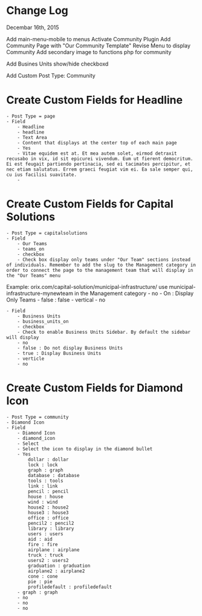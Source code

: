 Change Log
===


Decembar 16th, 2015

Add main-menu-mobile to menus
Activate Community Plugin
Add Community Page with "Our Community Template"
Revise Menu to display Community
Add secondary image to functions php for community

Add Busines Units show/hide checkboxd

Add Custom Post Type: Community

Create Custom Fields for Headline
===
	- Post Type = page
	- Field
		- Headline
		- headline
		- Text Area
		- Content that displays at the center top of each main page
		- Yes
		- Vitae equidem est at. Et mea autem solet, eirmod detraxit recusabo in vix, id sit epicurei vivendum. Eum ut fierent democritum. Ei est feugait partiendo pertinacia, sed ei tacimates percipitur, et nec etiam salutatus. Errem graeci feugiat vim ei. Ea sale semper qui, cu ius facilisi suavitate.
		- 

Create Custom Fields for Capital Solutions
===
	- Post Type = capitalsolutions
	- Field
		- Our Teams
		- teams_on
		- checkbox
		- Check box display only teams under "Our Team" sections instead of individuals. Remember to add the slug to the Management category in order to connect the page to the management team that will display in the "Our Teams" menu
Example: orix.com/capital-solution/municipal-infrastructure/ use municipal-infrastructure-mynewteam in the Management category
		- no
		- On : Display Only Teams
		- false : false
		- vertical
		- no

	- Field
		- Business Units
		- business_units_on
		- checkbox
		- Check to enable Business Units Sidebar. By default the sidebar will display
		- no
		- false : Do not display Business Units
		- true : Display Business Units
		- verticle
		- no

Create Custom Fields for Diamond Icon
===
	- Post Type = community
	- Diamond Icon
	- Field
		- Diamond Icon
		- diamond_icon
		- Select
		- Select the icon to display in the diamond bullet
		- Yes
			dollar : dollar
			lock : lock
			graph : graph
			database : database
			tools : tools
			link : link
			pencil : pencil
			house : house
			wind : wind
			house2 : house2
			house3 : house3
			office : office
			pencil2 : pencil2
			library : library
			users : users
			aid : aid
			fire : fire
			airplane : airplane
			truck : truck
			users2 : users2
			graduation : graduation
			airplane2 : airplane2
			cone : cone
			pie : pie
			profiledefault : profiledefault
		- graph : graph
		- no
		- no
		- no


